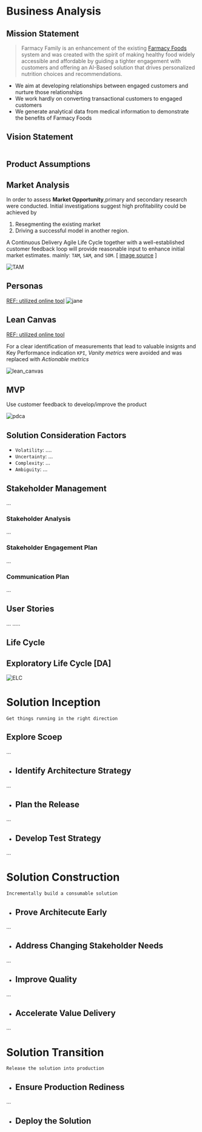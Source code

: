 # Business Analysis

## Mission Statement


> Farmacy Family is an enhancement of the existing [Farmacy Foods](https://www.farmacyfood.com/mission) system and was created with the spirit of making healthy food widely accessible and affordable by guiding a tighter engagement with customers and offering an AI-Based solution that drives personalized nutrition choices and recommendations.

- We aim at developing relationships between engaged customers and nurture those relationships
- We work hardly on converting transactional customers to engaged customers
- We generate analytical data from medical information to demonstrate the benefits of Farmacy Foods


## Vision Statement
```

```




## Product Assumptions

## Market Analysis

In order to assess **Market Opportunity**,primary and secondary research were conducted. Initial investigations suggest high profitability could be achieved by 
1. Resegmenting the existing market
2. Driving a successful model in another region. 

A Continuous Delivery Agile Life Cycle together with a well-established customer feedback loop will provide reasonable input to enhance initial market estimates. mainly: `TAM`, `SAM`, and `SOM`. [
[image source](https://upload.wikimedia.org/wikipedia/en/f/fd/TAM-SAM-Market.jpg) ]

![TAM](images/TAM-SAM-Market.jpg)

## Personas
[REF: utilized online tool](https://uxpressia.com/)
![jane](images/Jane.png)
## Lean Canvas
[REF: utilized online tool](https://canvanizer.com/)

For a clear identification of measurements that lead to valuable insignts and Key Performance indication `KPI`, _Vanity metrics_ were avoided and was replaced with _Actionable metrics_

![lean_canvas](images/LeanCanvas_FarmacyFood.png)

## MVP

Use customer feedback to develop/improve the product

![pdca](images/pdca.png)

## Solution Consideration Factors
- `Volatility`: ....
- `Uncertainty`: ...
- `Complexity`: ...
- `Ambiguity`: ...

## Stakeholder Management

...
### Stakeholder Analysis
...
### Stakeholder Engagement Plan
...

### Communication Plan
...
## User Stories
...
.....

## Life Cycle

## Exploratory Life Cycle [DA]


![ELC](images/ELC_DA.png)



# Solution Inception
```
Get things running in the right direction
```

## Explore Scoep
...
- ## Identify Architecture Strategy
...
- ## Plan the Release
...
- ## Develop Test Strategy
...
# Solution Construction
```
Incrementally build a consumable solution
```
- ## Prove Architecute Early
...

- ## Address Changing Stakeholder Needs
...
- ## Improve Quality
...
- ## Accelerate Value Delivery
...
# Solution Transition
```
Release the solution into production
```
- ## Ensure Production Rediness
...

- ## Deploy the Solution

